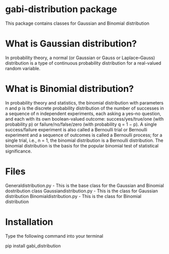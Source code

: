 # gabi-distribution package 

This package contains classes for Gaussian and Binomial distribution

# What is Gaussian distribution?

In probability theory, a normal (or Gaussian or Gauss or Laplace–Gauss) distribution is a type of continuous probability distribution for a real-valued random variable. 

# What is Binomial distribution?

In probability theory and statistics, the binomial distribution with parameters n and p is the discrete probability distribution of the number of successes in a sequence of n independent experiments, each asking a yes–no question, and each with its own boolean-valued outcome: success/yes/true/one (with probability p) or failure/no/false/zero (with probability q = 1 − p). A single success/failure experiment is also called a Bernoulli trial or Bernoulli experiment and a sequence of outcomes is called a Bernoulli process; for a single trial, i.e., n = 1, the binomial distribution is a Bernoulli distribution. The binomial distribution is the basis for the popular binomial test of statistical significance.

# Files

Generaldistribution.py - This is the base class for the Gaussian and Binomial dostribution class
Gaussiandistribution.py - This is the class for Gaussian distribution
Binomialdistribution.py - This is the class for Binomial distribution

# Installation 

Type the following command into your terminal 

pip install gabi_distribution
